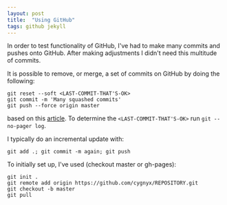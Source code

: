 ```yaml
---
layout: post
title:  "Using GitHub"
tags: github jekyll
---
```


In order to test functionality of GitHub, I've had to make many commits
and pushes onto GitHub. After making adjustments I didn't need this
multitude of commits.

It is possible to remove, or merge, a set of commits on GitHub by
doing the following:
```
git reset --soft <LAST-COMMIT-THAT'S-OK>
git commit -m 'Many squashed commits'
git push --force origin master
```
based on this
[article](http://stackoverflow.com/questions/8213926/git-simplest-way-of-squashing-commits-on-master).
To determine the `<LAST-COMMIT-THAT'S-OK>`
run `git --no-pager log`.

I typically do an incremental update with:
```
git add .; git commit -m again; git push
```

To initially set up, I've used (checkout master or gh-pages):
```
git init .
git remote add origin https://github.com/cygnyx/REPOSITORY.git
git checkout -b master
git pull
```

